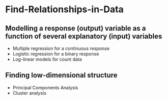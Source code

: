 # Find-Relationships-in-Data

## Modelling a response (output) variable as a function of several explanatory (input) variables
- Multiple regression for a continuous response
- Logistic regression for a binary response
- Log-linear models for count data

## Finding low-dimensional structure

- Principal Components Analysis
- Cluster analysis
